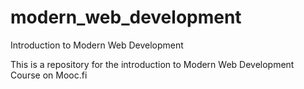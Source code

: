 # modern_web_development
Introduction to Modern Web Development

This is a repository for the introduction to Modern Web Development Course on Mooc.fi
